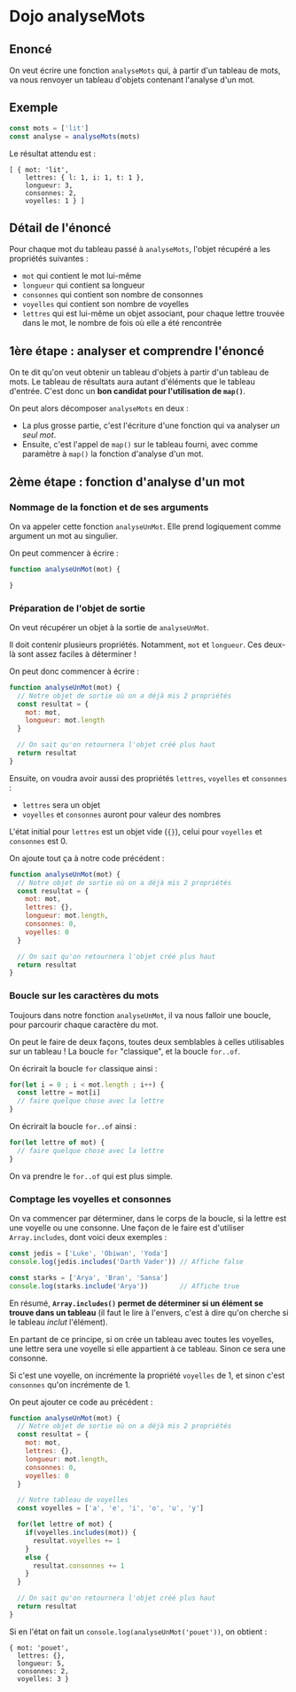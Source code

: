 # Dojo analyseMots

## Enoncé

On veut écrire une fonction `analyseMots` qui, à partir d'un tableau de mots, va nous renvoyer un tableau d'objets contenant l'analyse d'un mot.

## Exemple

```javascript
const mots = ['lit']
const analyse = analyseMots(mots)
```

Le résultat attendu est :

    [ { mot: 'lit',
        lettres: { l: 1, i: 1, t: 1 },
        longueur: 3,
        consonnes: 2,
        voyelles: 1 } ]

## Détail de l'énoncé

Pour chaque mot du tableau passé à `analyseMots`, l'objet récupéré a les propriétés suivantes :
* `mot` qui contient le mot lui-même
* `longueur` qui contient sa longueur
* `consonnes` qui contient son nombre de consonnes
* `voyelles` qui contient son nombre de voyelles
* `lettres` qui est lui-même un objet associant, pour chaque lettre trouvée dans le mot, le nombre de fois où elle a été rencontrée

## 1ère étape : analyser et comprendre l'énoncé

On te dit qu'on veut obtenir un tableau d'objets à partir d'un tableau de mots.
Le tableau de résultats aura autant d'éléments que le tableau d'entrée.
C'est donc un **bon candidat pour l'utilisation de `map()`**.

On peut alors décomposer `analyseMots` en deux :
* La plus grosse partie, c'est l'écriture d'une fonction qui va analyser *un seul mot*.
* Ensuite, c'est l'appel de `map()` sur le tableau fourni, avec comme paramètre à `map()` la fonction d'analyse d'un mot.

## 2ème étape : fonction d'analyse d'un mot

### Nommage de la fonction et de ses arguments

On va appeler cette fonction `analyseUnMot`. Elle prend logiquement comme argument un mot au singulier.

On peut commencer à écrire :

```javascript
function analyseUnMot(mot) {

}
```

### Préparation de l'objet de sortie

On veut récupérer un objet à la sortie de `analyseUnMot`.

Il doit contenir plusieurs propriétés. Notamment, `mot` et `longueur`.
Ces deux-là sont assez faciles à déterminer !

On peut donc commencer à écrire :

```javascript
function analyseUnMot(mot) {
  // Notre objet de sortie où on a déjà mis 2 propriétés
  const resultat = {
    mot: mot,
    longueur: mot.length
  }

  // On sait qu'on retournera l'objet créé plus haut
  return resultat
}
```

Ensuite, on voudra avoir aussi des propriétés `lettres`, `voyelles` et `consonnes` :
* `lettres` sera un objet
* `voyelles` et `consonnes` auront pour valeur des nombres

L'état initial pour `lettres` est un objet vide (`{}`), celui pour `voyelles` et `consonnes` est 0.

On ajoute tout ça à notre code précédent :
```javascript
function analyseUnMot(mot) {
  // Notre objet de sortie où on a déjà mis 2 propriétés
  const resultat = {
    mot: mot,
    lettres: {},
    longueur: mot.length,
    consonnes: 0,
    voyelles: 0
  }

  // On sait qu'on retournera l'objet créé plus haut
  return resultat
}
```

### Boucle sur les caractères du mots

Toujours dans notre fonction `analyseUnMot`, il va nous falloir une boucle, pour parcourir chaque caractère du mot.

On peut le faire de deux façons, toutes deux semblables à celles utilisables sur un tableau ! La boucle `for` "classique", et la boucle `for..of`.

On écrirait la boucle `for` classique ainsi :

```javascript
for(let i = 0 ; i < mot.length ; i++) {
  const lettre = mot[i]
  // faire quelque chose avec la lettre
}
```
On écrirait la boucle `for..of` ainsi :

```javascript
for(let lettre of mot) {
  // faire quelque chose avec la lettre
}
```

On va prendre le `for..of` qui est plus simple.

### Comptage les voyelles et consonnes

On va commencer par déterminer, dans le corps de la boucle, si la lettre est une voyelle ou une consonne. Une façon de le faire est d'utiliser `Array.includes`, dont voici deux exemples :

```javascript
const jedis = ['Luke', 'Obiwan', 'Yoda']
console.log(jedis.includes('Darth Vader')) // Affiche false

const starks = ['Arya', 'Bran', 'Sansa']
console.log(starks.include('Arya'))        // Affiche true
```

En résumé, **`Array.includes()` permet de déterminer si un élément se trouve dans un tableau** (il faut le lire à l'envers, c'est à dire qu'on cherche si le tableau *inclut* l'élément).

En partant de ce principe, si on crée un tableau avec toutes les voyelles, une lettre sera une voyelle si elle appartient à ce tableau. Sinon ce sera une consonne.


Si c'est une voyelle, on incrémente la propriété `voyelles` de 1, et sinon c'est `consonnes` qu'on incrémente de 1.

On peut ajouter ce code au précédent :

```javascript
function analyseUnMot(mot) {
  // Notre objet de sortie où on a déjà mis 2 propriétés
  const resultat = {
    mot: mot,
    lettres: {},
    longueur: mot.length,
    consonnes: 0,
    voyelles: 0
  }

  // Notre tableau de voyelles
  const voyelles = ['a', 'e', 'i', 'o', 'u', 'y']

  for(let lettre of mot) {
    if(voyelles.includes(mot)) {
      resultat.voyelles += 1
    }
    else {
      resultat.consonnes += 1
    }
  }

  // On sait qu'on retournera l'objet créé plus haut
  return resultat
}
```

Si en l'état on fait un `console.log(analyseUnMot('pouet'))`, on obtient :

    { mot: 'pouet',
      lettres: {},
      longueur: 5,
      consonnes: 2,
      voyelles: 3 }
